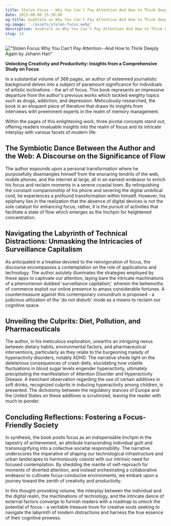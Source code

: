 ```yaml
---
title: Stolen Focus - Why You Can't Pay Attention And How to Think Deeply Again by Johann Hari, self help genre
date: 2023-08-06 15:30:00
og-title: booktalk on Why You Can't Pay Attention And How to Think Deeply Again by Johann Hari
og-image: './assets/stolen-focus.webp'
description: booktalk on Why You Can't Pay Attention And How to Think Deeply Again by Johann Hari
slug: 14
---
```


!["Stolen Focus Why You Can't Pay Attention--And How to Think Deeply Again by Johann Hari"](./assets/stolen-focus.webp)

**Unlocking Creativity and Productivity: Insights from a Comprehensive Study on Focus**

In a substantial volume of 368 pages, an author of esteemed journalistic background delves into a subject of paramount significance for individuals of artistic inclinations - the art of focus. This book represents an impressive departure from the author's previous works which tackled weighty topics such as drugs, addiction, and depression. Meticulously researched, the book is an eloquent piece of literature that draws its insights from interviews with preeminent experts in the realm of memory management.

Within the pages of this enlightening work, three pivotal concepts stand out, offering readers invaluable insights into the realm of focus and its intricate interplay with various facets of modern life:

## The Symbiotic Dance Between the Author and the Web: A Discourse on the Significance of Flow

The author expounds upon a personal transformation where he purposefully disentangles himself from the ensnaring tendrils of the web, mobile phones, and the internet at large, all in an earnest endeavor to enrich his focus and reclaim moments in a serene coastal town. By relinquishing the constant companionship of his phone and severing the digital umbilical cord, he experiences a profound transformation within himself. However, his epiphany lies in the realization that the absence of digital devices is not the sole catalyst for enhancing focus; rather, it is the pursuit of activities that facilitate a state of flow which emerges as the linchpin for heightened concentration.

## Navigating the Labyrinth of Technical Distractions: Unmasking the Intricacies of Surveillance Capitalism

As anticipated in a treatise devoted to the reinvigoration of focus, the discourse encompasses a contemplation on the role of applications and technology. The author astutely illuminates the strategies employed by these apps to captivate our attention, laying bare the intricate machinations of a phenomenon dubbed 'surveillance capitalism,' wherein the behemoths of commerce exploit our online presence to amass considerable fortunes. A countermeasure against this contemporary conundrum is proposed - a judicious utilization of the 'do not disturb' mode as a means to reclaim our cognitive space.

## Unveiling the Culprits: Diet, Pollution, and Pharmaceuticals

The author, in his meticulous exploration, unearths an intriguing nexus between dietary habits, environmental factors, and pharmaceutical interventions, particularly as they relate to the burgeoning malady of hyperactivity disorders, notably ADHD. The narrative sheds light on the deleterious consequences of crash diets, elucidating how volatile fluctuations in blood sugar levels engender hyperactivity, ultimately precipitating the manifestation of Attention Disorder and Hyperactivity Disease. A trenchant observation regarding the use of certain additives in soft drinks, recognized culprits in inducing hyperactivity among children, is presented. The dichotomy between the regulatory stances of Europe and the United States on these additives is scrutinized, leaving the reader with much to ponder.

## Concluding Reflections: Fostering a Focus-Friendly Society

In synthesis, the book posits focus as an indispensable linchpin in the tapestry of achievement, an attribute transcending individual guilt and transmogrifying into a collective societal responsibility. The narrative underscores the imperative of shaping our technological infrastructure and urban landscapes to harmoniously coexist with our intrinsic need for focused contemplation. By shedding the mantle of self-reproach for moments of diverted attention, and instead orchestrating a collaborative endeavor to cultivate focus-conducive environments, we embark upon a journey toward the zenith of creativity and productivity.

In this thought-provoking volume, the interplay between the individual and the digital realm, the machinations of technology, and the intricate dance of external factors converge to furnish readers with a roadmap to unlock the potential of focus - a veritable treasure trove for creative souls seeking to navigate the labyrinth of modern distractions and harness the true essence of their cognitive prowess.